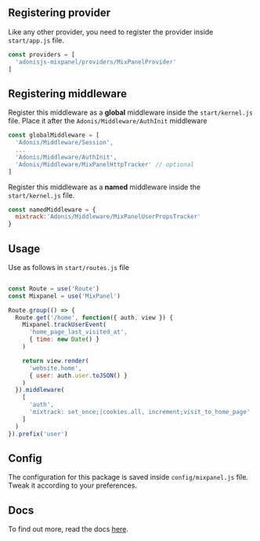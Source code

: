 ## Registering provider

Like any other provider, you need to register the provider inside `start/app.js` file.

```js
const providers = [
  'adonisjs-mixpanel/providers/MixPanelProvider'
]
```

## Registering middleware

Register this middleware as a **global** middleware inside the `start/kernel.js` file. Place it after the `Adonis/Middleware/AuthInit` middleware

```js
const globalMiddleware = [
  'Adonis/Middleware/Session',
  ...
  'Adonis/Middleware/AuthInit',
  'Adonis/Middleware/MixPanelHttpTracker' // optional
]
```

Register this middleware as a **named** middleware inside the `start/kernel.js` file.

```js
const namedMiddleware = {
  mixtrack:'Adonis/Middleware/MixPanelUserPropsTracker'
}
```

## Usage

Use as follows in `start/routes.js` file

```js

const Route = use('Route')
const Mixpanel = use('MixPanel')

Route.group(() => {
  Route.get('/home', function({ auth, view }) {
    Mixpanel.trackUserEvent(
      'home_page_last_visited_at',
      { time: new Date() }
    )

    return view.render(
      'website.home',
      { user: auth.user.toJSON() }
    )
  }).middleware(
    [
      'auth',
      'mixtrack: set_once;|cookies.all, increment;visit_to_home_page'
    ]
  )
}).prefix('user')

```

## Config

The configuration for this package is saved inside `config/mixpanel.js` file. Tweak it according to your preferences.

## Docs

To find out more, read the docs [here](https://github.com/stitchng/adonis-mixpanel).
